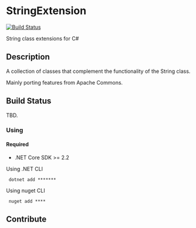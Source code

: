 # StringExtension

[![Build Status](https://dev.azure.com/kurihara-vso/BuildPipeline/_apis/build/status/KuriharaJun.StringExtension?branchName=master)](https://dev.azure.com/kurihara-vso/BuildPipeline/_build/latest?definitionId=1&branchName=master)

String class extensions for C#

## Description

A collection of classes that complement the functionality of the String class.

Mainly porting features from Apache Commons.

## Build Status

TBD.

### Using

#### Required

* .NET Core SDK >= 2.2

Using .NET CLI

` dotnet add *******`

Using nuget CLI

` nuget add ****`

## Contribute
